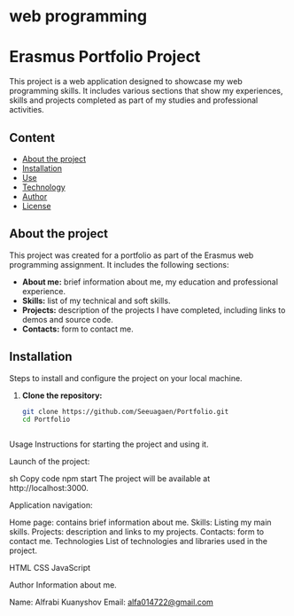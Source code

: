 # web programming
# Erasmus Portfolio Project

This project is a web application designed to showcase my web programming skills. It includes various sections that show my experiences, skills and projects completed as part of my studies and professional activities.

## Content

- [About the project](#about-project)
- [Installation](#installation)
- [Use](#use)
- [Technology](#technology)
- [Author](#author)
- [License](#license)

## About the project

This project was created for a portfolio as part of the Erasmus web programming assignment. It includes the following sections:
- **About me:** brief information about me, my education and professional experience.
- **Skills:** list of my technical and soft skills.
- **Projects:** description of the projects I have completed, including links to demos and source code.
- **Contacts:** form to contact me.


## Installation

Steps to install and configure the project on your local machine.

1. **Clone the repository:**
    ```sh
    git clone https://github.com/Seeuagaen/Portfolio.git
    cd Portfolio



Usage
Instructions for starting the project and using it.

Launch of the project:

sh
Copy code
npm start
The project will be available at http://localhost:3000.

Application navigation:

Home page: contains brief information about me.
Skills: Listing my main skills.
Projects: description and links to my projects.
Contacts: form to contact me.
Technologies
List of technologies and libraries used in the project.

HTML
CSS
JavaScript

Author
Information about me.

Name: Alfrabi Kuanyshov
Email: alfa014722@gmail.com

